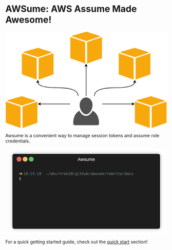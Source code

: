# AWSume: AWS Assume Made Awesome!

<img src="./cover.png" style="display: block; margin: 0 auto;" />

Awsume is a convenient way to manage session tokens and assume role credentials.

<img src="./demo.gif" style="display: block; margin: 0 auto;" />

For a quick getting started guide, check out the [quick start](./quickstart.md) section!
